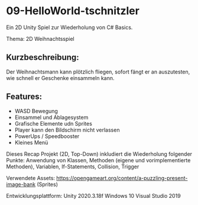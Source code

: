 # 09-HelloWorld-tschnitzler

Ein 2D Unity Spiel zur Wiederholung von C# Basics.

Thema: 2D Weihnachtsspiel

## Kurzbeschreibung:

Der Weihnachtsmann kann plötzlich fliegen, sofort fängt er an auszutesten, wie schnell er Geschenke einsammeln kann.

## Features:

  - WASD Bewegung
  - Einsammel und Ablagesystem
  - Grafische Elemente udn Sprites
  - Player kann den Bildschirm nicht verlassen
  - PowerUps / Speedbooster
  - Kleines Menü
  
  
Dieses Recap Projekt (2D, Top-Down) inkludiert die Wiederholung folgender Punkte: Anwendung von Klassen, Methoden (eigene und vorimplementierte Methoden), Variablen, If-Statements, Collision, Trigger

Verwendete Assets:
https://opengameart.org/content/a-puzzling-present-image-bank (Sprites)

Entwicklungsplattform:
Unity 2020.3.18f Windows 10 Visual Studio 2019
